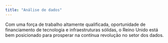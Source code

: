 ```yaml
---
title: "Análise de dados"
---
```

Com uma força de trabalho altamente qualificada, oportunidade de financiamento de tecnologia e infraestruturas sólidas, o Reino Unido está bem posicionado para prosperar na contínua revolução no setor dos dados. 
